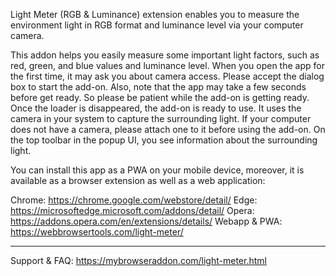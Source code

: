Light Meter (RGB & Luminance) extension enables you to measure the environment light in RGB format and luminance level via your computer camera.

This addon helps you easily measure some important light factors, such as red, green, and blue values and luminance level. When you open the app for the first time, it may ask you about camera access. Please accept the dialog box to start the add-on. Also, note that the app may take a few seconds before get ready. So please be patient while the add-on is getting ready. Once the loader is disappeared, the add-on is ready to use. It uses the camera in your system to capture the surrounding light. If your computer does not have a camera, please attach one to it before using the add-on. On the top toolbar in the popup UI, you see information about the surrounding light.

You can install this app as a PWA on your mobile device, moreover, it is available as a browser extension as well as a web application:

Chrome: https://chrome.google.com/webstore/detail/
Edge: https://microsoftedge.microsoft.com/addons/detail/
Opera: https://addons.opera.com/en/extensions/details/
Webapp & PWA: https://webbrowsertools.com/light-meter/

----------------------------------------------------------------------------

Support & FAQ: https://mybrowseraddon.com/light-meter.html
